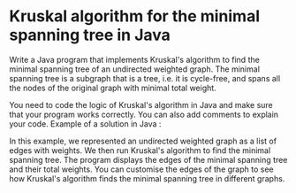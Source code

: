 # Kruskal algorithm for the minimal spanning tree in Java
Write a Java program that implements Kruskal's algorithm to find the minimal spanning tree of an undirected weighted graph. The minimal spanning tree is a subgraph that is a tree, i.e. it is cycle-free, and spans all the nodes of the original graph with minimal total weight.

You need to code the logic of Kruskal's algorithm in Java and make sure that your program works correctly. You can also add comments to explain your code.
Example of a solution in Java :

In this example, we represented an undirected weighted graph as a list of edges with weights. We then run Kruskal's algorithm to find the minimal spanning tree. The program displays the edges of the minimal spanning tree and their total weights. You can customise the edges of the graph to see how Kruskal's algorithm finds the minimal spanning tree in different graphs.

